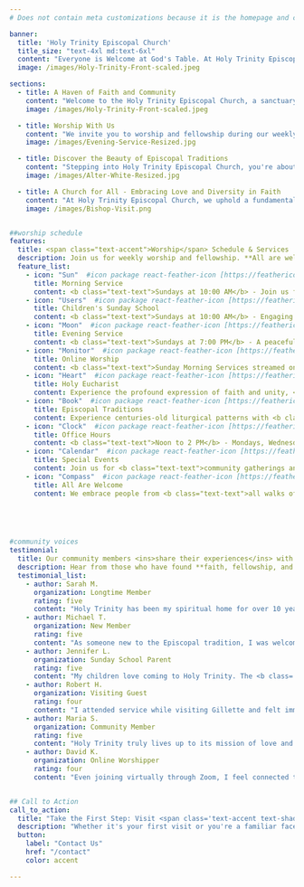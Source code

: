 ```yaml
---
# Does not contain meta customizations because it is the homepage and config is already set in the config file

banner:
  title: 'Holy Trinity Episcopal Church'
  title_size: "text-4xl md:text-6xl"
  content: "Everyone is Welcome at God's Table. At Holy Trinity Episcopal Church, we welcome you with open arms to join a community where faith guides us, love sustains us, and fellowship enriches us."
  image: /images/Holy-Trinity-Front-scaled.jpeg

sections:
  - title: A Haven of Faith and Community
    content: "Welcome to the Holy Trinity Episcopal Church, a sanctuary of warmth and inclusivity nestled in the heart of Gillette, WY. Embracing the teachings of Jesus Christ, we open our doors to all, celebrating the divine tapestry of our community. Our philosophy is simple: <b class='text-accent'>love unconditionally, lead by example, serve with generosity, and follow wherever God calls us</b>."
    image: /images/Holy-Trinity-Front-scaled.jpeg

  - title: Worship With Us
    content: "We invite you to worship and fellowship during our weekly services. Every Sunday, we gather for a <b class='text-accent'>Morning Service at 10 AM</b> that fills the sanctuary with song, prayer, and reflection. Concurrently, we host a Children's Sunday School, providing our youngest members with engaging biblical teachings. Our <b class='text-accent'>Evening Service at 7 PM</b> offers a peaceful end to your Sabbath with thoughtful sermons and a candlelit atmosphere."
    image: /images/Evening-Service-Resized.jpg

  - title: Discover the Beauty of Episcopal Traditions
    content: "Stepping into Holy Trinity Episcopal Church, you're about to experience a spiritual journey grounded in centuries-old traditions. Our services embrace an age-old liturgical pattern that makes room for both vibrant hymns and solemn prayers, fostering a sense of belonging and peace. At Holy Trinity, we cherish the <b class='text-accent'>Holy Eucharist</b>, a profound expression of faith and unity open to all baptized Christians."
    image: /images/Alter-White-Resized.jpg

  - title: A Church for All - Embracing Love and Diversity in Faith
    content: "At Holy Trinity Episcopal Church, we uphold a fundamental belief that our community is made stronger through diversity and inclusivity. We are a spiritual haven that offers open arms to every soul seeking refuge, guidance, or a place to be themselves. As followers of Christ's message of unconditional love, we affirm that <b class='text-accent'>every individual, regardless of race, gender, sexual orientation, or background, is a cherished part of God's family</b>."
    image: /images/Bishop-Visit.png


##worship schedule
features:
  title: <span class="text-accent">Worship</span> Schedule & Services
  description: Join us for weekly worship and fellowship. **All are welcome** at God's table.
  feature_list:
    - icon: "Sun"  #icon package react-feather-icon [https://feathericons.com/]
      title: Morning Service
      content: <b class="text-text">Sundays at 10:00 AM</b> - Join us for our main worship service filled with song, prayer, and reflection.
    - icon: "Users"  #icon package react-feather-icon [https://feathericons.com/]
      title: Children's Sunday School
      content: <b class="text-text">Sundays at 10:00 AM</b> - Engaging biblical teachings and nurturing community for our youngest members.
    - icon: "Moon"  #icon package react-feather-icon [https://feathericons.com/]
      title: Evening Service
      content: <b class="text-text">Sundays at 7:00 PM</b> - A peaceful end to your Sabbath with thoughtful sermons and candlelit atmosphere.
    - icon: "Monitor"  #icon package react-feather-icon [https://feathericons.com/]
      title: Online Worship
      content: <b class="text-text">Sunday Morning Services streamed on Zoom</b> - Meeting #3079214717, Passcode #368496
    - icon: "Heart"  #icon package react-feather-icon [https://feathericons.com/]
      title: Holy Eucharist
      content: Experience the profound expression of faith and unity, <b class="text-text">open to all baptized Christians</b>.
    - icon: "Book"  #icon package react-feather-icon [https://feathericons.com/]
      title: Episcopal Traditions
      content: Experience centuries-old liturgical patterns with <b class="text-text">vibrant hymns and solemn prayers</b>.
    - icon: "Clock"  #icon package react-feather-icon [https://feathericons.com/]
      title: Office Hours
      content: <b class="text-text">Noon to 2 PM</b> - Mondays, Wednesdays, and Fridays for pastoral care and questions.
    - icon: "Calendar"  #icon package react-feather-icon [https://feathericons.com/]
      title: Special Events
      content: Join us for <b class="text-text">community gatherings and special services</b> throughout the year.
    - icon: "Compass"  #icon package react-feather-icon [https://feathericons.com/]
      title: All Are Welcome
      content: We embrace people from <b class="text-text">all walks of life</b> to grow with us in faith and acceptance.
    




#community voices
testimonial:
  title: Our community members <ins>share their experiences</ins> with us
  description: Hear from those who have found **faith, fellowship, and spiritual growth** at Holy Trinity
  testimonial_list:
    - author: Sarah M.
      organization: Longtime Member
      rating: five
      content: "Holy Trinity has been my spiritual home for over 10 years. The <b class='text-accent'>welcoming community</b> and meaningful worship have sustained me through life's joys and challenges."
    - author: Michael T.
      organization: New Member
      rating: five
      content: "As someone new to the Episcopal tradition, I was welcomed with <b class='text-accent'>open arms</b>. The liturgy is beautiful and the community is genuine."
    - author: Jennifer L.
      organization: Sunday School Parent
      rating: five
      content: "My children love coming to Holy Trinity. The <b class='text-accent'>Children's Sunday School</b> provides wonderful biblical education in a nurturing environment."
    - author: Robert H.
      organization: Visiting Guest
      rating: four
      content: "I attended service while visiting Gillette and felt immediately welcomed. The <b class='text-accent'>warmth and inclusivity</b> of this congregation is remarkable."
    - author: Maria S.
      organization: Community Member
      rating: five
      content: "Holy Trinity truly lives up to its mission of love and acceptance. <b class='text-accent'>Everyone is welcome</b> at God's table here."
    - author: David K.
      organization: Online Worshipper
      rating: four
      content: "Even joining virtually through Zoom, I feel connected to the community. The <b class='text-accent'>online worship experience</b> is meaningful and accessible."


## Call to Action
call_to_action:
  title: "Take the First Step: Visit <span class='text-accent text-shadow-[0px_5px_15px]'>Holy Trinity</span> Episcopal Church"
  description: "Whether it's your first visit or you're a familiar face returning, we invite you to visit and engage with our community. Your spiritual journey matters, and we're here to support it. **Let's live our faith together.**"
  button:
    label: "Contact Us"
    href: "/contact"
    color: accent

---
```

